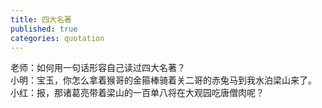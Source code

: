 ```yaml
---
title: 四大名著
published: true
categories: quotation
---
```


老师：如何用一句话形容自己读过四大名著？  
小明：宝玉，你怎么拿着猴哥的金箍棒骑着关二哥的赤兔马到我水泊梁山来了。  
小红：报，那诸葛亮带着梁山的一百单八将在大观园吃唐僧肉呢？